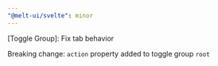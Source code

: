 ```yaml
---
"@melt-ui/svelte": minor
---
```


[Toggle Group]: Fix tab behavior

Breaking change: `action` property added to toggle group `root`

